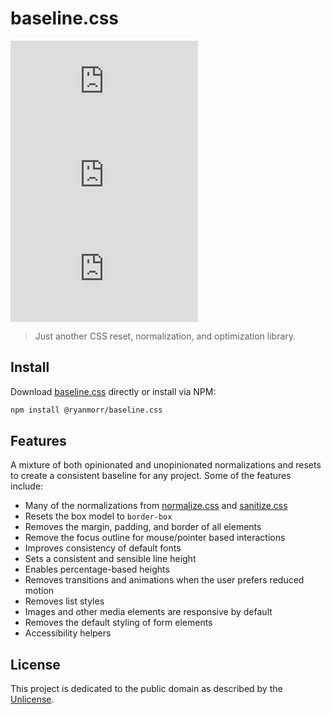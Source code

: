 # baseline.css

[![Version Badge][version-image]][project-url]
[![License][license-image]][license-url]
[![Build Status][build-image]][build-url]

> Just another CSS reset, normalization, and optimization library.

## Install

Download [baseline.css](http://github.com/ryanmorr/baseline.css/raw/master/baseline.min.css) directly or install via NPM:

``` sh
npm install @ryanmorr/baseline.css
```

## Features

A mixture of both opinionated and unopinionated normalizations and resets to create a consistent baseline for any project. Some of the features include:

* Many of the normalizations from [normalize.css](https://github.com/necolas/normalize.css) and [sanitize.css](https://github.com/csstools/sanitize.css)
* Resets the box model to `border-box`
* Removes the margin, padding, and border of all elements
* Remove the focus outline for mouse/pointer based interactions
* Improves consistency of default fonts
* Sets a consistent and sensible line height
* Enables percentage-based heights
* Removes transitions and animations when the user prefers reduced motion
* Removes list styles
* Images and other media elements are responsive by default
* Removes the default styling of form elements
* Accessibility helpers

## License

This project is dedicated to the public domain as described by the [Unlicense](http://unlicense.org/).

[project-url]: https://github.com/ryanmorr/baseline.css
[version-image]: https://img.shields.io/github/package-json/v/ryanmorr/baseline.css?color=blue&style=flat-square
[build-url]: https://travis-ci.com/github/ryanmorr/baseline.css
[build-image]: https://img.shields.io/travis/com/ryanmorr/baseline.css?style=flat-square
[license-image]: https://img.shields.io/github/license/ryanmorr/baseline.css?color=blue&style=flat-square
[license-url]: UNLICENSE